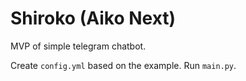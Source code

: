 # Shiroko (Aiko Next)

MVP of simple telegram chatbot.

Create `config.yml` based on the example. Run `main.py`.
